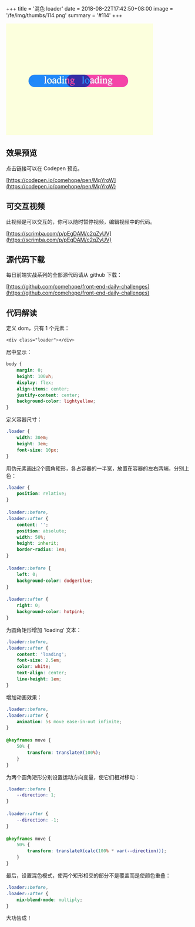 +++
title = '混色 loader'
date = 2018-08-22T17:42:50+08:00
image = '/fe/img/thumbs/114.png'
summary = '#114'
+++

![](./work.gif)

## 效果预览

点击链接可以在 Codepen 预览。

[https://codepen.io/comehope/pen/MqYroW](https://codepen.io/comehope/pen/MqYroW)

## 可交互视频

此视频是可以交互的，你可以随时暂停视频，编辑视频中的代码。

[https://scrimba.com/p/pEgDAM/c2qZyUV](https://scrimba.com/p/pEgDAM/c2qZyUV)

## 源代码下载

每日前端实战系列的全部源代码请从 github 下载：

[https://github.com/comehope/front-end-daily-challenges](https://github.com/comehope/front-end-daily-challenges)

## 代码解读

定义 dom，只有 1 个元素：
```css
<div class="loader"></div>
```

居中显示：
```css
body {
    margin: 0;
    height: 100vh;
    display: flex;
    align-items: center;
    justify-content: center;
    background-color: lightyellow;
}
```

定义容器尺寸：
```css
.loader {
    width: 30em;
    height: 3em;
    font-size: 10px;
}
```

用伪元素画出2个圆角矩形，各占容器的一半宽，放置在容器的左右两端，分别上色：
```css
.loader {
    position: relative;
}

.loader::before,
.loader::after {
    content: '';
    position: absolute;
    width: 50%;
    height: inherit;
    border-radius: 1em;
}

.loader::before {
    left: 0;
    background-color: dodgerblue;
}

.loader::after {
    right: 0;
    background-color: hotpink;
}
```

为圆角矩形增加 'loading' 文本：
```css
.loader::before,
.loader::after {
    content: 'loading';
    font-size: 2.5em;
    color: white;
    text-align: center;
    line-height: 1em;
}
```

增加动画效果：
```css
.loader::before,
.loader::after {
    animation: 5s move ease-in-out infinite;
}

@keyframes move {
    50% {
        transform: translateX(100%);
    }
}
```

为两个圆角矩形分别设置运动方向变量，使它们相对移动：
```css
.loader::before {
    --direction: 1;
}

.loader::after {
    --direction: -1;
}

@keyframes move {
    50% {
        transform: translateX(calc(100% * var(--direction)));
    }
}
```

最后，设置混色模式，使两个矩形相交的部分不是覆盖而是使颜色重叠：
```css
.loader::before,
.loader::after {
    mix-blend-mode: multiply;
}
```

大功告成！
